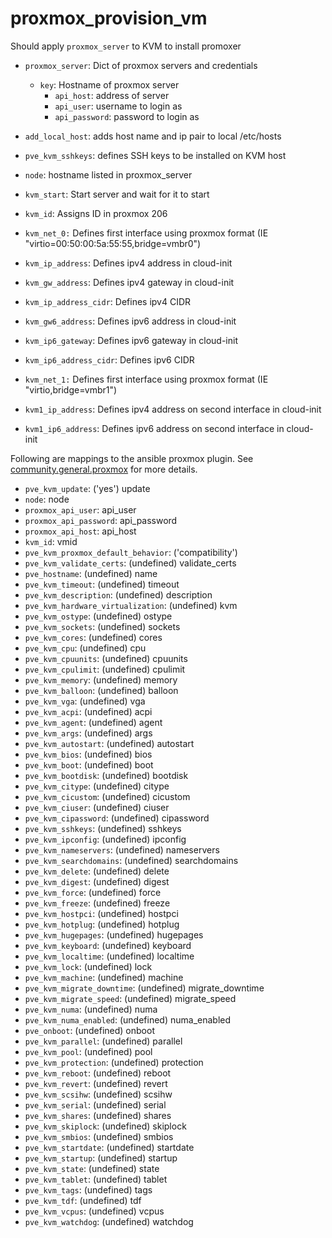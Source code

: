 # proxmox_provision_vm

Should apply `proxmox_server` to KVM to install promoxer

- `proxmox_server`: Dict of proxmox servers and credentials
    - `key`: Hostname of proxmox server
        - `api_host`: address of server
        - `api_user`: username to login as
        - `api_password`: password to login as

- `add_local_host`: adds host name and ip pair to local /etc/hosts
- `pve_kvm_sshkeys`: defines SSH keys to be installed on KVM host
- `node`: hostname listed in proxmox_server
- `kvm_start`: Start server and wait for it to start
- `kvm_id`: Assigns ID in proxmox 206
- `kvm_net_0:` Defines first interface using proxmox format (IE "virtio=00:50:00:5a:55:55,bridge=vmbr0")
- `kvm_ip_address`: Defines ipv4 address in cloud-init
- `kvm_gw_address`: Defines ipv4 gateway in cloud-init
- `kvm_ip_address_cidr`: Defines ipv4 CIDR
- `kvm_gw6_address`: Defines ipv6 address in cloud-init
- `kvm_ip6_gateway`: Defines ipv6 gateway in cloud-init
- `kvm_ip6_address_cidr`: Defines ipv6 CIDR
- `kvm_net_1:` Defines first interface using proxmox format (IE "virtio,bridge=vmbr1")
- `kvm1_ip_address`: Defines ipv4 address on second interface in cloud-init
- `kvm1_ip6_address`: Defines ipv6 address on second interface in cloud-init

Following are mappings to the ansible proxmox plugin. See  [community.general.proxmox](https://docs.ansible.com/ansible/latest/collections/community/general/proxmox_module.html) for more details.

- `pve_kvm_update`: ('yes') update
- `node`:  node
- `proxmox_api_user`:  api_user
- `proxmox_api_password`:  api_password
- `proxmox_api_host`:  api_host
- `kvm_id`:  vmid
- `pve_kvm_proxmox_default_behavior`: ('compatibility')
- `pve_kvm_validate_certs`: (undefined) validate_certs
- `pve_hostname`: (undefined) name
- `pve_kvm_timeout`: (undefined) timeout
- `pve_kvm_description`: (undefined) description
- `pve_kvm_hardware_virtualization`: (undefined) kvm
- `pve_kvm_ostype`: (undefined) ostype
- `pve_kvm_sockets`: (undefined) sockets
- `pve_kvm_cores`: (undefined) cores
- `pve_kvm_cpu`: (undefined) cpu
- `pve_kvm_cpuunits`: (undefined) cpuunits
- `pve_kvm_cpulimit`: (undefined) cpulimit
- `pve_kvm_memory`: (undefined) memory
- `pve_kvm_balloon`: (undefined) balloon
- `pve_kvm_vga`: (undefined) vga
- `pve_kvm_acpi`: (undefined) acpi
- `pve_kvm_agent`: (undefined) agent
- `pve_kvm_args`: (undefined) args
- `pve_kvm_autostart`: (undefined) autostart
- `pve_kvm_bios`: (undefined) bios
- `pve_kvm_boot`: (undefined) boot
- `pve_kvm_bootdisk`: (undefined) bootdisk
- `pve_kvm_citype`: (undefined) citype
- `pve_kvm_cicustom`: (undefined) cicustom
- `pve_kvm_ciuser`: (undefined) ciuser
- `pve_kvm_cipassword`: (undefined) cipassword
- `pve_kvm_sshkeys`: (undefined) sshkeys
- `pve_kvm_ipconfig`: (undefined) ipconfig
- `pve_kvm_nameservers`: (undefined) nameservers
- `pve_kvm_searchdomains`: (undefined) searchdomains
- `pve_kvm_delete`: (undefined) delete
- `pve_kvm_digest`: (undefined) digest
- `pve_kvm_force`: (undefined) force
- `pve_kvm_freeze`: (undefined) freeze
- `pve_kvm_hostpci`: (undefined) hostpci
- `pve_kvm_hotplug`: (undefined) hotplug
- `pve_kvm_hugepages`: (undefined) hugepages
- `pve_kvm_keyboard`: (undefined) keyboard
- `pve_kvm_localtime`: (undefined) localtime
- `pve_kvm_lock`: (undefined) lock
- `pve_kvm_machine`: (undefined) machine
- `pve_kvm_migrate_downtime`: (undefined) migrate_downtime
- `pve_kvm_migrate_speed`: (undefined) migrate_speed
- `pve_kvm_numa`: (undefined) numa
- `pve_kvm_numa_enabled`: (undefined) numa_enabled
- `pve_onboot`: (undefined) onboot
- `pve_kvm_parallel`: (undefined) parallel
- `pve_kvm_pool`: (undefined) pool
- `pve_kvm_protection`: (undefined) protection
- `pve_kvm_reboot`: (undefined) reboot
- `pve_kvm_revert`: (undefined) revert
- `pve_kvm_scsihw`: (undefined) scsihw
- `pve_kvm_serial`: (undefined) serial
- `pve_kvm_shares`: (undefined) shares
- `pve_kvm_skiplock`: (undefined) skiplock
- `pve_kvm_smbios`: (undefined) smbios
- `pve_kvm_startdate`: (undefined) startdate
- `pve_kvm_startup`: (undefined) startup
- `pve_kvm_state`: (undefined) state
- `pve_kvm_tablet`: (undefined) tablet
- `pve_kvm_tags`: (undefined) tags
- `pve_kvm_tdf`: (undefined) tdf
- `pve_kvm_vcpus`: (undefined) vcpus
- `pve_kvm_watchdog`: (undefined) watchdog
